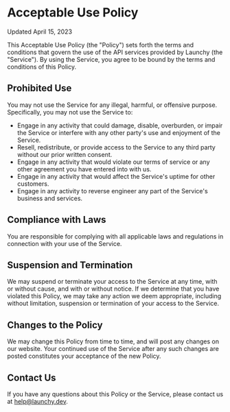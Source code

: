 # Acceptable Use Policy

Updated April 15, 2023

This Acceptable Use Policy (the "Policy") sets forth the terms and conditions that govern the use of the API services provided by Launchy (the "Service"). By using the Service, you agree to be bound by the terms and conditions of this Policy.

## Prohibited Use

You may not use the Service for any illegal, harmful, or offensive purpose. Specifically, you may not use the Service to:

* Engage in any activity that could damage, disable, overburden, or impair the Service or interfere with any other party's use and enjoyment of the Service.
* Resell, redistribute, or provide access to the Service to any third party without our prior written consent.
* Engage in any activity that would violate our terms of service or any other agreement you have entered into with us.
* Engage in any activity that would affect the Service's uptime for other customers.
* Engage in any activity to reverse engineer any part of the Service's business and services.

## Compliance with Laws

You are responsible for complying with all applicable laws and regulations in connection with your use of the Service.

## Suspension and Termination

We may suspend or terminate your access to the Service at any time, with or without cause, and with or without notice. If we determine that you have violated this Policy, we may take any action we deem appropriate, including without limitation, suspension or termination of your access to the Service.

## Changes to the Policy

We may change this Policy from time to time, and will post any changes on our website. Your continued use of the Service after any such changes are posted constitutes your acceptance of the new Policy.

## Contact Us

If you have any questions about this Policy or the Service, please contact us at help@launchy.dev.
